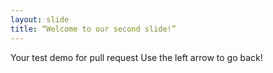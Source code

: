 ```yaml
---
layout: slide
title: “Welcome to our second slide!”
---
```

Your test demo for pull request
Use the left arrow to go back!
